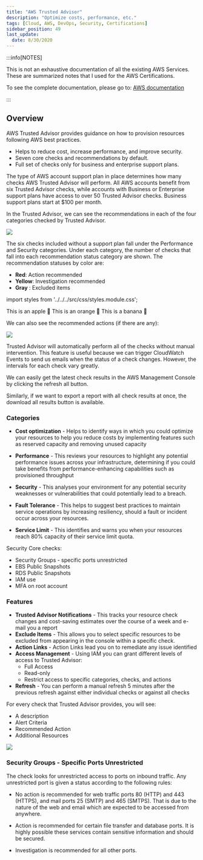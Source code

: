 ```yaml
---
title: "AWS Trusted Advisor"
description: "Optimize costs, performance, etc."
tags: [Cloud, AWS, DevOps, Security, Certifications]
sidebar_position: 49
last_update:
  date: 8/30/2020
---
```



:::info[NOTES]

This is not an exhaustive documentation of all the existing AWS Services. These are summarized notes that I used for the AWS Certifications.

To see the complete documentation, please go to: [AWS documentation](https://docs.aws.amazon.com/)

:::



## Overview

AWS Trusted Advisor provides guidance on how to provision resources following AWS best practices.

- Helps to reduce cost, increase performance, and improve security. 
- Seven core checks and recommendations by default. 
- Full set of checks only for business and enterprise support plans.

The type of AWS account support plan in place determines how many checks AWS Trusted Advisor will perform. All AWS accounts benefit from six Trusted Advisor checks, while accounts with Business or Enterprise support plans have access to over 50 Trusted Advisor checks. Business support plans start at $100 per month.

In the Trusted Advisor, we can see the recommendations in each of the four categories checked by Trusted Advisor.

![](/img/docs/awstrsutedadvisorconsoleview.png)

The six checks included without a support plan fall under the Performance and Security categories. Under each category, the number of checks that fall into each recommendation status category are shown. The recommendation statuses by color are:

- **Red**: Action recommended
- **Yellow**: Investigation recommended
- **Gray** : Excluded items


import styles from '../../../src/css/styles.module.css';

<Tabs>
  <TabItem value="apple" label="Apple" attributes={{className: `${styles.red} ${styles['tab-label']}`}}>
    This is an apple 🍎
  </TabItem>
  <TabItem value="orange" label="Orange" attributes={{className: `${styles.orange} ${styles['tab-label']}`}}>
    This is an orange 🍊
  </TabItem>
  <TabItem value="banana" label="Banana" attributes={{className: `${styles.yellow} ${styles['tab-label']}`}}>
    This is a banana 🍌
  </TabItem>
</Tabs>


We can also see the recommended actions (if there are any): 

![](/img/docs/awstrustedadvisorrecommendedactions.png)

Trusted Advisor will automatically perform all of the checks without manual intervention. This feature is useful because we can trigger CloudWatch Events to send us emails when the status of a check changes. However, the intervals for each check vary greatly. 

We can easily get the latest check results in the AWS Management Console by clicking the refresh all button.

Similarly, if we want to export a report with all check results at once, the download all results button is available.

### Categories

- **Cost optimization** - Helps to identify ways in which you could optimize your resources to help you reduce costs by implementing features such as reserved capacity and removing unused capacity

- **Performance** - This reviews your resources to highlight any potential performance issues across your infrastructure, determining if you could take benefits from performance-enhancing capabilities such as provisioned throughput

- **Security** - This analyses your environment for any potential security weaknesses or vulnerabilities that could potentially lead to a breach.

- **Fault Tolerance** - This helps to suggest best practices to maintain service operations by increasing resiliency, should a fault or incident occur across your resources.

- **Service Limit** - This identifies and warns you when your resources reach 80% capacity of their service limit quota.  

Security Core checks:

- Security Groups - specific ports unrestricted 
- EBS Public Snapshots 
- RDS Public Snapshots 
- IAM use 
- MFA on root account

### Features

- **Trusted Advisor Notifications** - This tracks your resource check changes and cost-saving estimates over the course of a week and e-mail you a report
- **Exclude Items** - This allows you to select specific resources to be excluded from appearing in the console within a specific check.  
- **Action Links** - Action Links lead you on to remediate any issue identified
- **Access Management** - Using IAM you can grant different levels of access to Trusted Advisor:
    - Full Access
    - Read-only 
    - Restrict access to specific categories, checks, and actions
- **Refresh** - You can perform a manual refresh 5 minutes after the previous refresh against either individual checks or against all checks

For every check that Trusted Advisor provides, you will see:

- A description 
- Alert Criteria
- Recommended Action
- Additional Resources

![](/img/docs/awsloggingandmonitoringtrustedadvisor.png)    

### Security Groups - Specific Ports Unrestricted

The check looks for unrestricted access to ports on inbound traffic. Any unrestricted port is given a status according to the following rules:

- No action is recommended for web traffic ports 80 (HTTP) and 443 (HTTPS), and mail ports 25 (SMTP) and 465 (SMTPS). That is due to the nature of the web and email which are expected to be accessed from anywhere.

- Action is recommended for certain file transfer and database ports. It is highly possible these services contain sensitive information and should be secured.

- Investigation is recommended for all other ports. 
